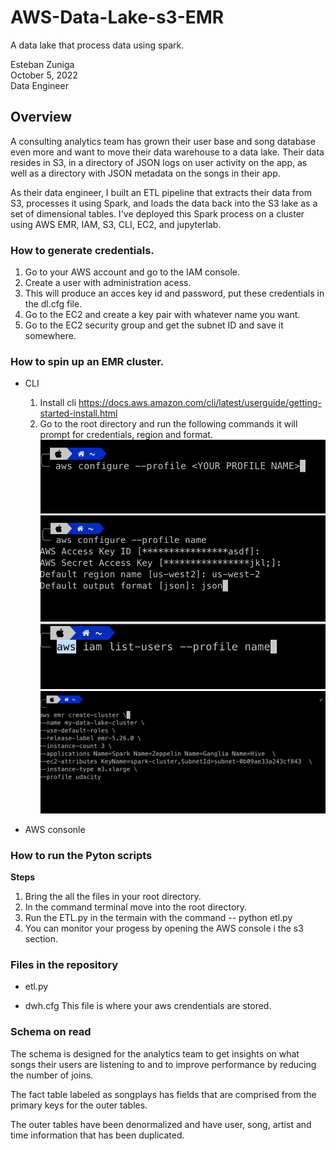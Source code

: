 # AWS-Data-Lake-s3-EMR
A data lake that process data using spark.

Esteban Zuniga <br>
October 5, 2022 <br>
Data Engineer

## Overview

A consulting analytics team has grown their user base and song database even more and want to move their data warehouse to a data lake. Their data resides in S3, in a directory of JSON logs on user activity on the app, as well as a directory with JSON metadata on the songs in their app.

As their data engineer, I built an ETL pipeline that extracts their data from S3, processes it using Spark, and loads the data back into the S3 lake as a set of dimensional tables. I've deployed this Spark process on a cluster using AWS EMR, IAM, S3, CLI, EC2, and jupyterlab.

### How to generate credentials.
1. Go to your AWS account and go to the IAM console.
2. Create a user with administration acess.
3. This will produce an acces key id and password, put these credentials in the dl.cfg file.
4. Go to the EC2 and create a key pair with whatever name you want.
5. Go to the EC2 security group and get the subnet ID and save it somewhere. 

### How to spin up an EMR cluster.
- CLI
    1. Install cli https://docs.aws.amazon.com/cli/latest/userguide/getting-started-install.html
    2. Go to the root directory and run the following commands it will prompt for credentials, region and format.
     ![Main Page!](/images/STEP-1.png) <br>
     ![Main Page!](/images/STEP-2.png) <br>
     ![Main Page!](/images/STEP-3.png) <br>
     ![Main Page!](/images/STEP-4.png)
    



- AWS consonle

### How to run the Pyton scripts


**Steps**

1. Bring the all the files in your root directory.
2. In the command terminal move into the root directory.
3. Run the ETL.py in the termain with the command -- python etl.py
4. You can monitor your progess by opening the AWS console i the s3 section.


### Files in the repository


    
-  etl.py
     

- dwh.cfg
  This file is where your aws crendentials are stored. 



### Schema on read

The schema is designed for the analytics team to get insights on what songs their users are listening to and to improve performance by reducing the number of joins.

The fact table labeled as songplays has fields that are comprised from the primary keys for the outer tables.

The outer tables have been denormalized and have user, song, artist and time information that has been duplicated.

